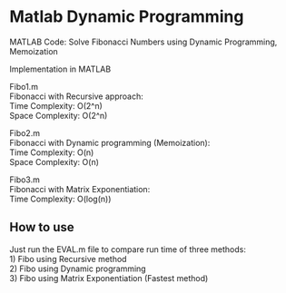 # Matlab Dynamic Programming 

MATLAB Code: Solve Fibonacci Numbers using Dynamic Programming, Memoization

Implementation in MATLAB


Fibo1.m \
Fibonacci with Recursive approach:\
    Time Complexity:    O(2^n)\
    Space Complexity:  	O(2^n)
	
Fibo2.m \
Fibonacci with Dynamic programming (Memoization):\
    Time Complexity:    O(n)\
    Space Complexity:   O(n)

Fibo3.m \
Fibonacci with Matrix Exponentiation:\
	Time Complexity:    O(log(n))
	
	

## How to use

Just run the EVAL.m file to compare run time of three methods: \
	1) Fibo using Recursive method\
	2) Fibo using Dynamic programming\
	3) Fibo using Matrix Exponentiation  (Fastest method)
	
